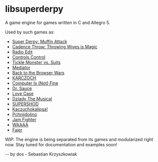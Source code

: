 # libsuperderpy
A game engine for games written in C and Allegro 5.

Used by such games as:
- [Super Derpy: Muffin Attack](https://github.com/dos1/SuperDerpy)
- [Cadence Throw: Throwing Wives is Magic](https://github.com/dos1/CadenceThrow)
- [Radio Edit](https://github.com/dos1/RadioEdit)
- [Controls Control](https://github.com/dos1/moreisbetter/tree/master/controlscontrol)
- [Tickle Monster vs. Suits](https://github.com/dos1/TickleMonster)
- [Mediator](https://github.com/dos1/mediator)
- [Back to the Browser Wars](https://github.com/dos1/bttbw)
- [KARCZOCH](https://github.com/dos1/karczoch)
- [Computer Is (Not) Fine](https://github.com/dos1/cinf)
- [Dr. Sauce](https://github.com/dos1/DrSauce)
- [Love Case](https://github.com/dos1/lovecase)
- [Dziady The Musical](https://github.com/dos1/DziadyTheMusical)
- [SUPERSHOD](https://github.com/dos1/supershod)
- [Kaczuchokalipsa!](https://github.com/dos1/kaczuchokalipsa)
- [Pchnijdolino](https://github.com/dos1/pchnijdolino)
- [Jam Fighter](https://github.com/dos1/jamfighter)
- [WAAAA](https://github.com/dos1/waaaa)
- [Fajer](https://github.com/dos1/fajer)

WIP: The engine is being separated from its games and modularized right now. Stay tuned for documentation and examples soon!

--
by dos - Sebastian Krzyszkowiak
